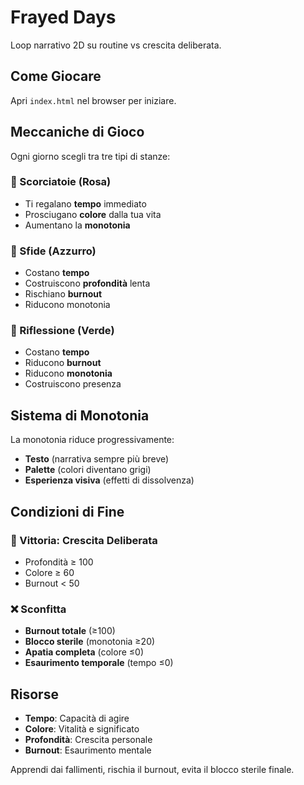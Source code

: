 # Frayed Days

Loop narrativo 2D su routine vs crescita deliberata.

## Come Giocare

Apri `index.html` nel browser per iniziare.

## Meccaniche di Gioco

Ogni giorno scegli tra tre tipi di stanze:

### 🏃 Scorciatoie (Rosa)
- Ti regalano **tempo** immediato
- Prosciugano **colore** dalla tua vita
- Aumentano la **monotonia**

### 💪 Sfide (Azzurro)
- Costano **tempo**
- Costruiscono **profondità** lenta
- Rischiano **burnout**
- Riducono monotonia

### 🧘 Riflessione (Verde)
- Costano **tempo**
- Riducono **burnout**
- Riducono **monotonia**
- Costruiscono presenza

## Sistema di Monotonia

La monotonia riduce progressivamente:
- **Testo** (narrativa sempre più breve)
- **Palette** (colori diventano grigi)
- **Esperienza visiva** (effetti di dissolvenza)

## Condizioni di Fine

### 🎯 Vittoria: Crescita Deliberata
- Profondità ≥ 100
- Colore ≥ 60
- Burnout < 50

### ❌ Sconfitta
- **Burnout totale** (≥100)
- **Blocco sterile** (monotonia ≥20)
- **Apatia completa** (colore ≤0)
- **Esaurimento temporale** (tempo ≤0)

## Risorse

- **Tempo**: Capacità di agire
- **Colore**: Vitalità e significato
- **Profondità**: Crescita personale
- **Burnout**: Esaurimento mentale

Apprendi dai fallimenti, rischia il burnout, evita il blocco sterile finale.
